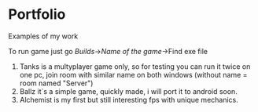 # Portfolio
Examples of my work

To run game just go _Builds_->_*Name of the game*_->Find exe file

1. Tanks is a multyplayer game only, so for testing you can run it twice on one pc, join room with similar name on both windows (without name = room named "Server")
2. Ballz it`s a simple game, quickly made, i will port it to android soon.
3. Alchemist is my first but still interesting fps with unique mechanics.
